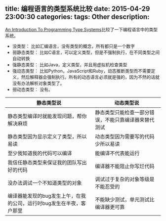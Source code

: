 title: 编程语言的类型系统比较
date: 2015-04-29 23:00:30
categories:
tags: Other
description:
---
[An Introduction To Programming Type Systems](http://www.smashingmagazine.com/2013/04/18/introduction-to-programming-type-systems/)比较了一下编程语言中的类型系统。

- 没类型： 比如汇编语言，没有类型的概念，所有都只是一个数字  
- 弱静态类型： 比如C语言，可以定义类型，但是不强制执行，在不同类型之间自动转换  
- 强静态类型： 比如Java，定义类型，并且用虚拟机检查类型  
- 强动态类型： 比如Python，JavaScript和Ruby，动态推断类型而不需要定义，然后解释器会强制执行。所有的动态语言必须就是强的，因为不然的话就没有办法解析对象类型了。  
- 弱动态类型： 没有。


静态类型说  | 动态类型说
------------- | -------------
静态类型编译时就能发现问题，帮你解决麻烦  | 静态类型只能检查一部分错误，不能只靠编译器来替代测试
静态类型因为显示定义了类型，所以易读  | 动态类型因为需要写的代码少所以易读
至少我知道我的代码可以编译  | 能编译不代表能运行
我信任静态类型来保证我的团队写出好的代码  | 编译器不能阻止你写烂代码
没办法调试一个不知道类型的对象  | 调试过于复杂的对象等级是不能忍受的
编译器能发现的bug发生上午，在我的公司，运行时bug发生在半夜，客户那里  | 不能缺少测试，单元测试比编译器更可靠
